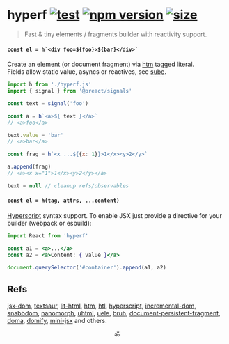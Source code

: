 # hyperf [![test](https://github.com/spectjs/hyperf/actions/workflows/test.yml/badge.svg)](https://github.com/spectjs/hyperf/actions/workflows/test.yml) [![npm version](https://img.shields.io/npm/v/hyperf)](http://npmjs.org/hyperf) [![size](https://img.shields.io/bundlephobia/minzip/hyperf?label=size)](https://bundlephobia.com/result?p=hyperf)

> Fast & tiny elements / fragments builder with reactivity support.

#### ``const el = h`<div foo=${foo}>${bar}</div>` ``

Create an element (or document fragment) via [htm](https://github.com/developit/htm) tagged literal.<br/>
Fields allow static value, asyncs or reactives<!--_Promise_, _Thenable_ or reactives _AsyncIterable_, _Observable_, _Signal_-->, see [sube](https://github.com/spectjs/sube).

```js
import h from './hyperf.js'
import { signal } from '@preact/signals'

const text = signal('foo')

const a = h`<a>${ text }</a>`
// <a>foo</a>

text.value = 'bar'
// <a>bar</a>

const frag = h`<x ...${{x: 1}}>1</x><y>2</y>`

a.append(frag)
// <a><x x="1">1</x><y>2</y></a>

text = null // cleanup refs/observables
```

#### ``const el = h(tag, attrs, ...content) ``

[Hyperscript](https://github.com/hyperhype/hyperscript) syntax support. To enable JSX just provide a directive for your builder (webpack or esbuild):

```jsx
import React from 'hyperf'

const a1 = <a>...</a>
const a2 = <a>Content: { value }</a>

document.querySelector('#container').append(a1, a2)
```

## Refs

[jsx-dom](https://github.com/alex-kinokon/jsx-dom), [textsaur](https://github.com/ConnorJamesLow/texsaur), [lit-html](https://ghub.io/lit-html), [htm](https://ghub.io/htm), [htl](https://ghub.io/htl), [hyperscript](https://ghub.io/hyperscript), [incremental-dom](https://ghub.io/incremental-dom), [snabbdom](https://ghub.io/snabbdom), [nanomorph](https://ghub.io/nanomorph), [uhtml](https://ghub.io/uhtml), [uele](https://github.com/kethan/uele), [bruh](https://github.com/Technical-Source/bruh), [document-persistent-fragment](https://www.npmjs.com/package/document-persistent-fragment), [doma](https://github.com/fregante/doma), [domify](https://ghub.io/domify), [mini-jsx](https://github.com/remcohaszing/mini-jsx) and others.


<p align="center">ॐ</p>
